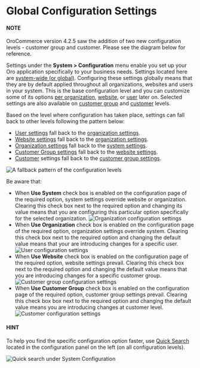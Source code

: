 <a id="mc-system-configuration"></a>

# Global Configuration Settings

#### NOTE
OroCommerce version 4.2.5 saw the addition of two new configuration levels - customer group and customer. Please see the diagram below for reference.

Settings under the **System > Configuration** menu enable you set up your Oro application specifically to your business needs. Settings located here are [system-wide (or global)](../index.md#doc-system-configuration). Configuring these settings globally means that they are by default applied throughout all organizations, websites and users in your system. This is the base configuration level and you can customize some of its options [per organization](../user-management/organizations/org-configuration/index.md#doc-organization-configuration), [website](../websites/web-configuration/index.md#doc-website-configuration), or [user](../user-management/users/configuration/index.md#doc-my-user-configuration) later on. Selected settings are also available on [customer group](../../customers/customer-groups/customer-group-customer-settings.md#user-guide-customer-groups-customer-settings) and [customer](../../customers/customers/customer-settings.md#user-guide-customers-customer-settings) levels.

Based on the level where configuration has taken place, settings can fall back to other levels following the pattern below:

* [User settings](../user-management/users/configuration/index.md#doc-my-user-configuration) fall back to the [organization settings](../user-management/organizations/org-configuration/index.md#doc-organization-configuration).
* [Website settings](../websites/web-configuration/index.md#doc-website-configuration) fall back to the [organization settings](../user-management/organizations/org-configuration/index.md#doc-organization-configuration).
* [Organization settings](../user-management/organizations/org-configuration/index.md#doc-organization-configuration) fall back to the [system settings](system/index.md#configuration-guide-system-configuration).
* [Customer Group settings](../../customers/customer-groups/customer-group-customer-settings.md#user-guide-customer-groups-customer-settings) fall back to the [website settings](../websites/web-configuration/index.md#doc-website-configuration).
* [Customer](../../customers/customers/customer-settings.md#user-guide-customers-customer-settings) settings fall back to the [customer group settings](../../customers/customer-groups/customer-group-customer-settings.md#user-guide-customer-groups-customer-settings).

![A fallback pattern of the configuration levels](user/img/system/configuration/ConfigLevels.png)

Be aware that:

* When **Use System** check box is enabled on the configuration page of the required option, system settings override website or organization. Clearing this check box next to the required option and changing its value means that you are configuring this particular option specifically for the selected organization.
  ![Organization configuration settings](user/img/system/configuration/system_checkbox.png)
* When **Use Organization** check box is enabled on the configuration page of the required option, organization settings override system. Clearing this check box next to the required option and changing the default value means that your are introducing changes for a specific user.
  ![User configuration settings](user/img/system/configuration/org_checkbox.png)
* When **Use Website** check box is enabled on the configuration page of the required option, website settings prevail. Clearing this check box next to the required option and changing the default value means that you are introducing changes for a specific customer group.
  ![Customer group configuration settings](user/img/system/configuration/website-check-box.png)
* When **Use Customer Group** check box is enabled on the configuration page of the required option, customer group settings prevail. Clearing this check box box next to the required option and changing the default value means you are introducing changes at customer level.
  ![Customer configuration settings](user/img/system/configuration/customer-group-checkbox.png)

#### HINT
To help you find the specific configuration option faster, use [Quick Search](quick-search.md#user-guide-system-configuration-quick-search) located in the configuration panel on the left (on all configuration levels).

![Quick search under System Configuration](user/img/system/configuration/quick_search.png)
